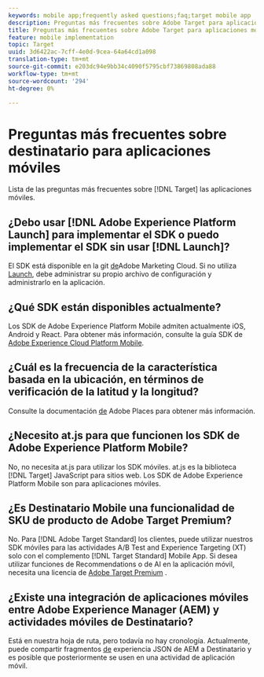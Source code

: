 ```yaml
---
keywords: mobile app;frequently asked questions;faq;target mobile app
description: Preguntas más frecuentes sobre Adobe Target para aplicaciones móviles.
title: Preguntas más frecuentes sobre Adobe Target para aplicaciones móviles
feature: mobile implementation
topic: Target
uuid: 3d6422ac-7cff-4e0d-9cea-64a64cd1a098
translation-type: tm+mt
source-git-commit: e203dc94e9bb34c4090f5795cbf73869808ada88
workflow-type: tm+mt
source-wordcount: '294'
ht-degree: 0%

---
```



# Preguntas más frecuentes sobre destinatario para aplicaciones móviles

Lista de las preguntas más frecuentes sobre [!DNL Target] las aplicaciones móviles.

## ¿Debo usar [!DNL Adobe Experience Platform Launch] para implementar el SDK o puedo implementar el SDK sin usar [!DNL Launch]?

El SDK está disponible en la git [de](https://github.com/Adobe-Marketing-Cloud/acp-sdks/)Adobe Marketing Cloud. Si no utiliza [Launch](https://docs.adobe.com/content/help/en/launch/using/overview.html), debe administrar su propio archivo de configuración y administrarlo en la aplicación.

## ¿Qué SDK están disponibles actualmente?

Los SDK de Adobe Experience Platform Mobile admiten actualmente iOS, Android y React. Para obtener más información, consulte la guía SDK de [Adobe Experience Cloud Platform Mobile](https://aep-sdks.gitbook.io/docs/).

## ¿Cuál es la frecuencia de la característica basada en la ubicación, en términos de verificación de la latitud y la longitud?

Consulte la documentación [de](https://placesdocs.com/places-services-by-adobe-documentation/) Adobe Places para obtener más información.

## ¿Necesito at.js para que funcionen los SDK de Adobe Experience Platform Mobile?

No, no necesita at.js para utilizar los SDK móviles. at.js es la biblioteca [!DNL Target] JavaScript para sitios web. Los SDK de Adobe Experience Platform Mobile son para aplicaciones móviles.

## ¿Es Destinatario Mobile una funcionalidad de SKU de producto de Adobe Target Premium?

No. Para [!DNL Adobe Target Standard] los clientes, puede utilizar nuestros SDK móviles para las actividades A/B Test and Experience Targeting (XT) solo con el complemento [!DNL Target Standard] Mobile App. Si desea utilizar funciones de Recommendations o de AI en la aplicación móvil, necesita una licencia de [Adobe Target Premium](/help/c-intro/intro.md#premium) .

## ¿Existe una integración de aplicaciones móviles entre Adobe Experience Manager (AEM) y actividades móviles de Destinatario?

Está en nuestra hoja de ruta, pero todavía no hay cronología. Actualmente, puede compartir fragmentos [de](/help/c-experiences/c-manage-content/aem-experience-fragments.md) experiencia JSON de AEM a Destinatario y es posible que posteriormente se usen en una actividad de aplicación móvil.
